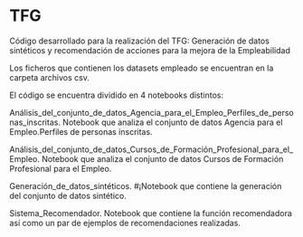 # TFG
Código desarrollado para la realización del TFG: Generación de datos sintéticos y recomendación de acciones para la mejora de la  Empleabilidad

Los ficheros que contienen los datasets empleado se encuentran en la carpeta archivos csv. 

El código se encuentra dividido en 4 notebooks distintos: 

Análisis_del_conjunto_de_datos_Agencia_para_el_Empleo_Perfiles_de_personas_inscritas.
Notebook que analiza el conjunto de datos Agencia para el Empleo.Perfiles de personas inscritas.

Análisis_del_conjunto_de_datos_Cursos_de_Formación_Profesional_para_el_Empleo.
Notebook que analiza el conjunto de datos Cursos de Formación Profesional para el Empleo.

Generación_de_datos_sintéticos.
#¡Notebook que contiene la generación del conjunto de datos sintético.

Sistema_Recomendador.
Notebook que contiene la función recomendadora así como un par de ejemplos de recomendaciones realizadas.
